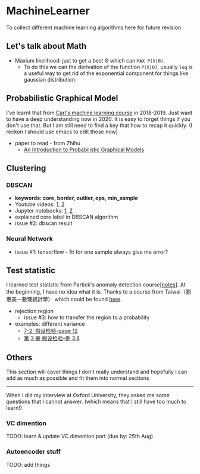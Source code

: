 # MachineLearner
To collect different machine learning algorithms here for future revision

## Let's talk about Math
- Maxium likelihood: just to get a best Θ which can `MAX P(X|Θ)`. 
    - To do this we can the derivation of the function `P(X|Θ)`, usually `log` is a useful way to get rid of the exponential component for things like gaussian distribution.
## Probabilistic Graphical Model
I've learnt that from [Carl's machine learning course](https://github.com/carlhenrikek/COMS30007) in 2018-2019. Just want to have a deep understanding now in 2020. It is easy to forget things if you don't use that. But I am still need to find a key that how to recap it quickly. (I reckon I should use emacs to edit those now)

- paper to read - from Zhihu
    - [An Introduction to Probabilistic Graphical Models](http://shivani-agarwal.net/Teaching/CIS-520/Fall-2017/Lectures/PGMs/chapter2.pdf)
## Clustering
### DBSCAN

- **keywords: core, border, outlier, eps, min_sample**
- Youtube videos: [1](https://www.youtube.com/watch?v=C3r7tGRe2eI), [2](https://www.youtube.com/watch?v=5cOhL4B5waU)
- Jupyter notebooks: [1](https://nbviewer.jupyter.org/github/papayawarrior/public_talks/blob/master/pydata_nyc_DeBaCl.ipynb), [2](https://nbviewer.jupyter.org/github/papayawarrior/public_talks/blob/master/pydata_nyc_dbscan.ipynb)
- explained core label in DBSCAN algorithm
- issue #2: dbscan result

### Neural Network

- issue #1: tensorflow - fit for one sample always give me error?
 
## Test statistic
I learned test statistic from Partick's anomaly detection course[[notes](https://drive.google.com/drive/folders/0B9ODwgzxZIv8fjdpc1ozZXd5WTZObGYyeVV3d0JtYVdPSnJXamdJUWxQRklFMjJITVJUU1E?usp=sharing)]. At the beginning, I have no idea what it is. Thanks to a course from Taiwai（劉惠美－數理統計學） which could be found [here](http://ctld.video.nccu.edu.tw/media/751).

- rejection region
    - issue #3: how to transfer the region to a probability
- examples: different variance
    - [7-2: 假设检验-page 12](http://staff.ustc.edu.cn/~zwp/teach/Prob-Stat/Lec17_slides.pdf)
    - [第 3 章 假设检验-例 3.8](https://bookdown.org/hezhijian/book/test.html#section-59)

## Others
This section will cover things I don't really understand and hopefully I can add as much as possible and fit them into normal sections
***
When I did my interview at Oxford University, they asked me some questions that I cannot answer. (which means that I still have too much to learn!)
### VC dimention
TODO: learn & update VC dimention part (due by: 25th Aug)
### Autoencoder stuff
TODO: add things


